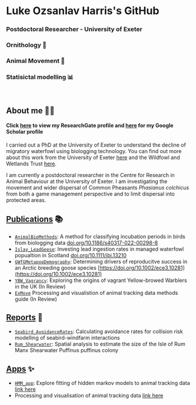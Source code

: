 # Luke Ozsanlav Harris's GitHub 
### Postdoctoral Researcher - University of Exeter
### Ornithology 🦢
### Animal Movement 🐾
### Statisictal modelling 📊

<br/>

## About me 👨‍🔬
#### Click [here](https://www.researchgate.net/profile/Luke-Ozsanlav-Harris) to view my ResearchGate profile and [here](https://scholar.google.co.uk/citations?user=9VyBol4AAAAJ&hl=en) for my Google Scholar profile

I carried out a PhD at the University of Exeter to understand the decline of migratory waterfowl using biologging technology. You can find out more about this work from the University of Exeter [here](https://biosciences.exeter.ac.uk/staff/profile/index.php?web_id=Luke_Ozsanlav-Harris) and the Wildfowl and Wetlands Trust [here](https://www.wwt.org.uk/our-work/wetland-conservation-unit/meet-the-team/luke-ozsanlav-harris/).

I am currently a postdoctoral researcher in the Centre for Research in Animal Behaviour at the University of Exeter. I am investigating the movement and wider dispersal of Common Pheasants *Phasianus colchicus* from both a game management perspective  and to limit dispersal into protected areas. 

## [Publications](https://github.com/stars/LukeOzsanlav/lists/manuscripts) 📚
- [`AnimalBioMethods`](https://github.com/LukeOzsanlav/AnimalBioMethods): A method for classifying incubation periods in birds from biologging data [doi.org/10.1186/s40317-022-00298-8](doi.org/10.1186/s40317-022-00298-8)
- [`Islay_LeadGeese`](https://github.com/LukeOzsanlav/Islay_LeadGeese): Investing lead ingestion rates in managed waterfowl popualtion in Scotland [doi.org/10.1111/ibi.13210](doi.org/10.1111/ibi.13210)
- [`GWfGMetapopDemography`](https://github.com/LukeOzsanlav/GWfGMetapopDemography): Determining drivers of reproducitve success in an Arctic breeding goose species [https://doi.org/10.1002/ece3.10281](https://doi.org/10.1002/ece3.10281)
- [`YBW_Vagrancy`](https://github.com/LukeOzsanlav/YBW_Vagrancy): Exploring the origins of vagrant Yellow-browed Warblers in the UK (In Review)
- [`ExMove`](https://github.com/ExMove/ExMove) Processing and visualistion of animal tracking data methods guide (In Review)

## [Reports](https://github.com/stars/LukeOzsanlav/lists/reports) 🚀
- [`Seabird_AvoidanceRates`](https://github.com/LukeOzsanlav/Seabird_AvoidanceRates): Calculating avoidance rates for collision risk modelling of seabird-windfarm interactions 
- [`Rum_Shearwater`](https://github.com/LukeOzsanlav/Rum_Shearwater): Spatial analysis to estimate the size of the Isle of Rum Manx Shearwater Puffinus puffinus colony

## [Apps](https://github.com/stars/LukeOzsanlav/lists/shiny-apps) ✨
- [`HMM_app`](https://github.com/LukeOzsanlav/HMM_App): Explore fitting of hidden markov models to animal tracking data [link here](https://lukeozsanlav.shinyapps.io/hmm_explorer/)
- Processing and visualisation of animal tracking data [link here](https://lukeozsanlav.shinyapps.io/exmove_explorer/)
